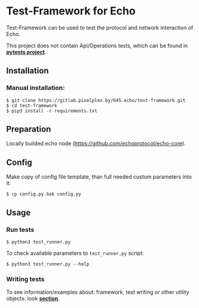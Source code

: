 # Test-Framework for Echo

Test-Framework can be used to test the protocol and network interaction of Echo.

This project does not contain Api/Operations tests, which can be found in <b>[pytests project](https://github.com/echoprotocol/pytests)</b>.

## Installation

### Manual installation:

	$ git clone https://gitlab.pixelplex.by/645.echo/test-framework.git
	$ cd test-framework
	$ pip3 install -r requirements.txt

## Preparation

Locally builded echo node (https://github.com/echoprotocol/echo-core).

## Config

Make copy of config file template, than full needed custom parameters into it:

	$ cp config.py.bak config.py

## Usage

### Run tests

    $ python3 test_runner.py

To check available parameters to `test_runner.py` script:

    $ python3 test_runner.py --help

### Writing tests

To see information/examples about: framework, test writing or other utility objects: look <b>[section](docs/Framework.md)</b>.
